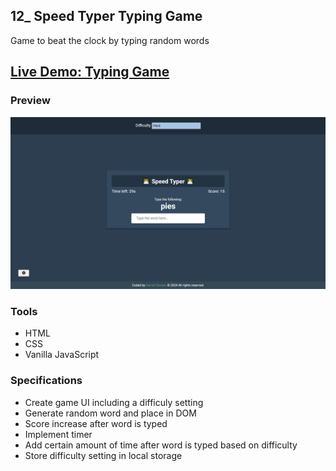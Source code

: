 ## 12_ Speed Typer Typing Game

Game to beat the clock by typing random words

## [Live Demo: Typing Game](https://12-typing-game-gdbecker.replit.app/)

### Preview

!["HomePage"](./HomePage.png)

### Tools
- HTML
- CSS
- Vanilla JavaScript

### Specifications
- Create game UI including a difficuly setting
- Generate random word and place in DOM
- Score increase after word is typed
- Implement timer
- Add certain amount of time after word is typed based on difficulty
- Store difficulty setting in local storage